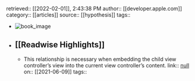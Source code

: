 retrieved:: [[2022-02-01]], 2:43:38 PM
              author:: [[developer.apple.com]]
              category:: [[articles]]
              source:: [[hypothesis]]
              tags::

- ![book_image](https://readwise-assets.s3.amazonaws.com/static/images/article4.6bc1851654a0.png)
- ## [[Readwise Highlights]]
	- This relationship is necessary when embedding the child view controller’s view into the current view controller’s content.
	                link:: [null](null)
	                on:: [[2021-06-09]]
	                tags::